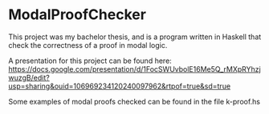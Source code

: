 # ModalProofChecker
This project was my bachelor thesis, and is a program written in Haskell that check the correctness of a proof in modal logic.

A presentation for this project can be found here: https://docs.google.com/presentation/d/1FocSWUvbolE16Me5Q_rMXpRYhzjwuzgB/edit?usp=sharing&ouid=106969234120240097962&rtpof=true&sd=true

Some examples of modal proofs checked can be found in the file k-proof.hs
